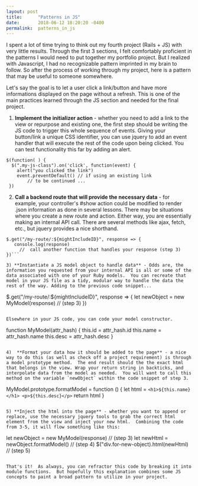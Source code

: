 ```yaml
---
layout: post
title:      "Patterns in JS"
date:       2018-06-12 18:20:20 -0400
permalink:  patterns_in_js
---
```



I spent a lot of time trying to think out my fourth project (Rails + JS) with very little results.  Through the first 3 sections,  I felt comfortably proficient in the patterns I would need to put together my portfolio project.  But I realized with Javascript, I had no recognizable pattern imprinted in my brain to follow.  So after the process of working through my project,  here is a pattern that may be useful to someone somewhere.

Let's say the goal is to let a user click a link/button and have more informations displayed on the page without a refresh.  This is one of the main practices learned through the JS section and needed for the final project.

1. **Implement the initializer action** - whether you need to add a link to the view or repurpose and existing one, the first step should be writing the JS code to trigger this whole sequence of events.  Giving your button/link a unique CSS identifier, you can use jquery to add an event handler that will execute the rest of the code upon being clicked. You can test functionality this far by adding an alert.

```
$(function( ) {
  $(".my-js-class").on('click', function(event) {
    alert("you clicked the link")
    event.preventDefault() // if using an existing link
		// to be continued ...
 })	
```
 
2) **Call a backend route that will provide the necessary data** - for example, your controller's #show action could be modified to render .json information as done in several lessons.  There may be situations where you create a new route and action.  Either way, you are essentially making an internal API call. There are several methods like ajax, fetch, etc., but jquery provides a nice shorthand.

```// continuing...
$.get("/my-route/:${mightIncludeID}", response => {
   console.log(response)
	 //  call another function that handles your response (step 3)
})```

3) **Instantiate a JS model object to handle data** - Odds are, the information you requested from your internal API is all or some of the data associated with one of your Ruby models.  You can recreate that model in your JS file as a tidy, modular way to handle the data the rest of the way. Adding to the previous code snippet...

```
$.get("/my-route/:${mightIncludeID}", response => {
	  let newObject = new MyModel(response) // (step 3)
})
```

Elsewhere in your JS code, you can code your model constructor.

```
function MyModel(attr_hash) {
   this.id = attr_hash.id
	 this.name = attr_hash.name
	 this.desc = attr_hash.desc
}
```

4)  **Format your data how it should be added to the page** - a nice way to do this (as well as check off a project requirement) is through a model prototype method.  The end result should the the exact html that belongs in the view. Wrap your return string in backticks, and interpolate data from the model as needed.  You will want to call this method on the variable `newObject` within the code snippet of step 3.

```
MyModel.prototype.formatModel = function () {
  let html = `<h1>${this.name}</h1>
	<p>${this.desc}</p>`
	return html
}
```

5) **Inject the html into the page** - whether you want to append or replace, use the necessary jquery tools to grab the correct html element from the view and inject your new html.  Combining the code from 3-5, it will flow something like this:

```
let newObject = new MyModel(response) // (step 3)
let newHtml = newObject.formatModel() // (step 4)
$("div.for-new-object).html(newHtml) // (step 5)
```

That's it!  As always, you can refractor this code by breaking it into module functions.  But hopefully this explanation combines some JS concepts to paint a broad pattern to utilize in your project.

